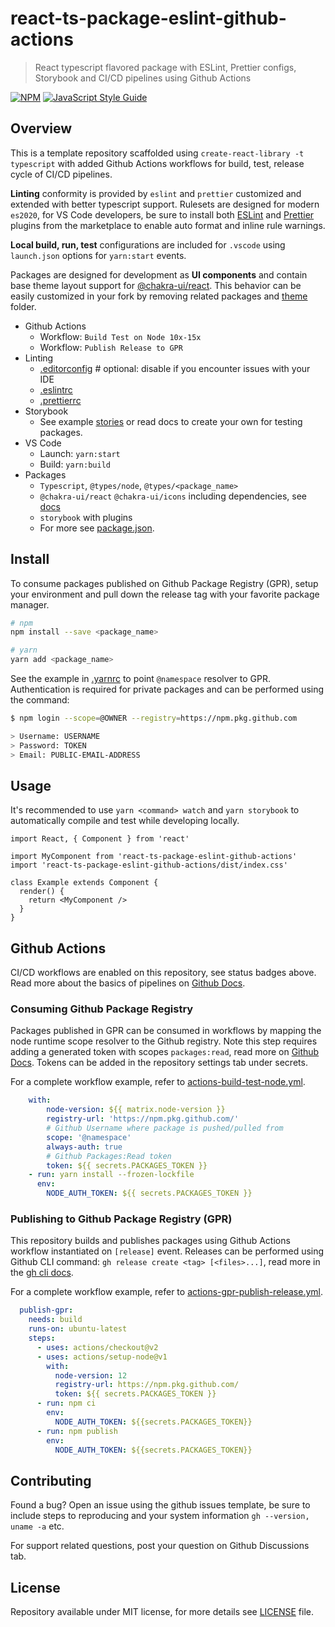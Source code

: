 # react-ts-package-eslint-github-actions

> React typescript flavored package with ESLint, Prettier configs, Storybook and CI/CD pipelines using Github Actions

[![NPM](https://img.shields.io/npm/v/react-ts-package-eslint-github-actions.svg)](https://www.npmjs.com/package/react-ts-package-eslint-github-actions) [![JavaScript Style Guide](https://img.shields.io/badge/code_style-standard-brightgreen.svg)](https://standardjs.com)

## Overview

This is a template repository scaffolded using `create-react-library -t typescript` with added Github Actions workflows for build, test, release cycle of CI/CD pipelines.

**Linting** conformity is provided by `eslint` and `prettier` customized and extended with better typescript support. Rulesets are designed for modern `es2020`, for VS Code developers, be sure to install both [ESLint](https://marketplace.visualstudio.com/items?itemName=dbaeumer.vscode-eslint) and [Prettier](https://marketplace.visualstudio.com/items?itemName=esbenp.prettier-vscode) plugins from the marketplace to enable auto format and inline rule warnings.

**Local build, run, test** configurations are included for `.vscode` using `launch.json` options for `yarn:start` events.

Packages are designed for development as **UI components** and contain base theme layout support for [@chakra-ui/react](). This behavior can be easily customized in your fork by removing related packages and [theme](theme/) folder.

* Github Actions
   * Workflow: `Build Test on Node 10x-15x`
   * Workflow: `Publish Release to GPR`
* Linting
   * [.editorconfig](.editorconfig) # optional: disable if you encounter issues with your IDE
   * [.eslintrc](.eslintrc)
   * [.prettierrc](.prettierrc)
* Storybook
   * See example [stories](storybook/stories) or read docs to create your own for testing packages.
* VS Code
   * Launch: `yarn:start`
   * Build: `yarn:build`
* Packages
   * `Typescript`, `@types/node`, `@types/<package_name>`
   * `@chakra-ui/react` `@chakra-ui/icons` including dependencies, see [docs](https://chakra-ui.com/docs/getting-started)
   * `storybook` with plugins
   * For more see [package.json](package.json).

## Install

To consume packages published on Github Package Registry (GPR), setup your environment and pull down the release tag with your favorite package manager.

```bash
# npm
npm install --save <package_name>

# yarn
yarn add <package_name>
```

See the example in [.yarnrc](.yarnrc) to point `@namespace` resolver to GPR. Authentication is required for private packages and can be performed using the command:

```bash
$ npm login --scope=@OWNER --registry=https://npm.pkg.github.com

> Username: USERNAME
> Password: TOKEN
> Email: PUBLIC-EMAIL-ADDRESS
```

## Usage

It's recommended to use `yarn <command> watch` and `yarn storybook` to automatically compile and test while developing locally.

```tsx
import React, { Component } from 'react'

import MyComponent from 'react-ts-package-eslint-github-actions'
import 'react-ts-package-eslint-github-actions/dist/index.css'

class Example extends Component {
  render() {
    return <MyComponent />
  }
}
```

## Github Actions

CI/CD workflows are enabled on this repository, see status badges above. Read more about the basics of pipelines on [Github Docs](https://docs.github.com/en/actions).

### Consuming Github Package Registry

Packages published in GPR can be consumed in workflows by mapping the node runtime scope resolver to the Github registry. Note this step requires adding a generated token with scopes `packages:read`, read more on [Github Docs](https://docs.github.com/en/actions/reference/authentication-in-a-workflow). Tokens can be added in the repository settings tab under secrets.

For a complete workflow example, refer to [actions-build-test-node.yml](.github/workflows/actions-build-test-node.yml).

```yml
    with:
        node-version: ${{ matrix.node-version }}
        registry-url: 'https://npm.pkg.github.com/'
        # Github Username where package is pushed/pulled from
        scope: '@namespace'
        always-auth: true
        # Github Packages:Read token
        token: ${{ secrets.PACKAGES_TOKEN }}
    - run: yarn install --frozen-lockfile
      env:
        NODE_AUTH_TOKEN: ${{ secrets.PACKAGES_TOKEN }}
```

### Publishing to Github Package Registry (GPR)

This repository builds and publishes packages using Github Actions workflow instantiated on `[release]` event. Releases can be performed using Github CLI command: `gh release create <tag> [<files>...]`, read more in the [gh cli docs](https://cli.github.com/manual/gh_release_create).

For a complete workflow example, refer to [actions-gpr-publish-release.yml](.github/workflows/actions-gpr-publish-release.yml).

```yml
  publish-gpr:
    needs: build
    runs-on: ubuntu-latest
    steps:
      - uses: actions/checkout@v2
      - uses: actions/setup-node@v1
        with:
          node-version: 12
          registry-url: https://npm.pkg.github.com/
          token: ${{ secrets.PACKAGES_TOKEN }}
      - run: npm ci
        env:
          NODE_AUTH_TOKEN: ${{secrets.PACKAGES_TOKEN}}
      - run: npm publish
        env:
          NODE_AUTH_TOKEN: ${{secrets.PACKAGES_TOKEN}}
```

## Contributing

Found a bug? Open an issue using the github issues template, be sure to include steps to reproducing and your system information `gh --version, uname -a` etc.

For support related questions, post your question on Github Discussions tab.

## License

Repository available under MIT license, for more details see [LICENSE](LICENSE) file.
